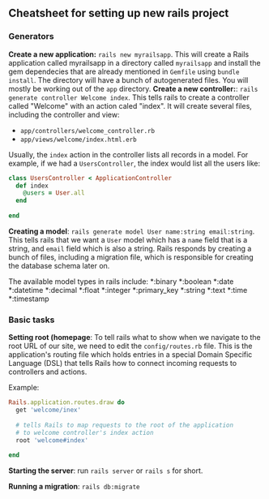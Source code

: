 ## Cheatsheet for setting up new rails project

### Generators

**Create a new application:** `rails new myrailsapp`. This will create a Rails application called myrailsapp in a directory called `myrailsapp` and install the gem dependecies that are already mentioned in `Gemfile` using `bundle install`. The directory will have a bunch of autogenerated files. You will mostly be working out of the `app` directory. 
**Create a new controller:**: `rails generate controller Welcome index`. This tells rails to create a controller called "Welcome" with an action caled "index". It will create several files, including the controller and view:
- `app/controllers/welcome_controller.rb`
- `app/views/welcome/index.html.erb`

Usually, the `index` action in the controller lists all records in a model. For example, if we had a `UsersController`, the index would list all the users like:

```ruby
class UsersController < ApplicationController
  def index
    @users = User.all
  end
  
end
```
**Creating a model**: `rails generate model User name:string email:string`. This tells rails that we want a `User` model which has a `name` field that is a string, and `email` field which is also a string. Rails responds by creating a bunch of files, including a migration file, which is responsible for creating the database schema later on. 

The available model types in rails include:
*:binary
*:boolean
*:date
*:datetime
*:decimal
*:float
*:integer
*:primary_key
*:string
*:text
*:time
*:timestamp


### Basic tasks
**Setting root (homepage**: To tell rails what to show when we navigate to the root URL of our site, we need to edit the `config/routes.rb` file. This is the application's routing file which holds entries in a special Domain Specific Language (DSL) that tells Rails how to connect incoming requests to controllers and actions. 

Example: 
```ruby
Rails.application.routes.draw do
  get 'welcome/inex'
  
  # tells Rails to map requests to the root of the application 
  # to welcome controller's index action
  root 'welcome#index'
  
end
```
**Starting the server**: run `rails server` or `rails s` for short. 

**Running a migration**: `rails db:migrate`
